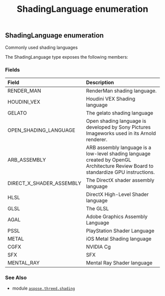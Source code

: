 ﻿---
title: ShadingLanguage enumeration
second_title: Aspose.3D for Python via .NET API References
description: 
type: docs
weight: 130
url: /python-net/python-net/aspose.threed.shading/shadinglanguage/
is_root: false
---

## ShadingLanguage enumeration

Commonly used shading languages



The ShadingLanguage type exposes the following members:

### Fields
| Field | Description |
| :- | :- |
| RENDER_MAN | RenderMan shading language. |
| HOUDINI_VEX | Houdini VEX Shading language |
| GELATO | The gelato shading language |
| OPEN_SHADING_LANGUAGE | Open shading language is developed by Sony Pictures Imageworks used in its Arnold renderer. |
| ARB_ASSEMBLY | ARB assembly language is a low-level shading language created by OpenGL Architecture Review Board to standardize GPU instructions. |
| DIRECT_X_SHADER_ASSEMBLY | The DirectX shader assembly language |
| HLSL | DirectX High-Level Shader language |
| GLSL | The GLSL |
| AGAL | Adobe Graphics Assembly Language |
| PSSL | PlayStation Shader Language |
| METAL | iOS Metal Shading language |
| CGFX | NVIDIA Cg |
| SFX | SFX |
| MENTAL_RAY | Mental Ray Shader language |



### See Also
* module [`aspose.threed.shading`](..)
